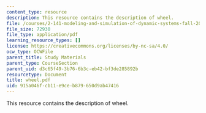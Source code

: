 ```yaml
---
content_type: resource
description: This resource contains the description of wheel.
file: /courses/2-141-modeling-and-simulation-of-dynamic-systems-fall-2006/915a046fcb11e9ceb879650d9ab47416_wheel.pdf
file_size: 72930
file_type: application/pdf
learning_resource_types: []
license: https://creativecommons.org/licenses/by-nc-sa/4.0/
ocw_type: OCWFile
parent_title: Study Materials
parent_type: CourseSection
parent_uid: d3c65f49-3b76-6b3c-eb42-bf3de285892b
resourcetype: Document
title: wheel.pdf
uid: 915a046f-cb11-e9ce-b879-650d9ab47416
---
```

This resource contains the description of wheel.